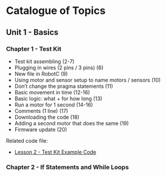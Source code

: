 # Catalogue of Topics

## Unit 1 - Basics

### Chapter 1 - Test Kit

* Test kit assembling (2-7)
*	Plugging in wires (2 pins / 3 pins) (6)
*	New file in RobotC (9)
*	Using motor and sensor setup to name motors / sensors (10)
*	Don’t change the pragma statements (11)
*	Basic movement in time (12-16)
*	Basic logic: what + for how long (13)
*	Run a motor for 1 second (14-16)
*	Comments (1 line) (17)
*	Downloading the code (18)
*	Adding a second motor that does the same (19)
*	Firmware update (20)

Related code file:

* [Lesson 2 - Test Kit Example Code](https://drive.google.com/file/d/15RVDRFdA4eFDDLTfE_BA9WOLCJr2UAJm/view?usp=sharing)

### Chapter 2 - If Statements and While Loops
